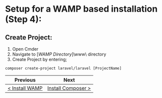 # Setup for a WAMP based installation (Step 4):

## Create Project:

1. Open Cmder
2. Navigate to [_WAMP Directory_]\www\ directory
3. Create Project by entering;

```
composer create-project laravel/laravel [ProjectName]
```

| Previous | Next |
| -------- | ---- |
| [< Install WAMP ](wamp-3.md) | [Install Composer >](wamp-5.md) |